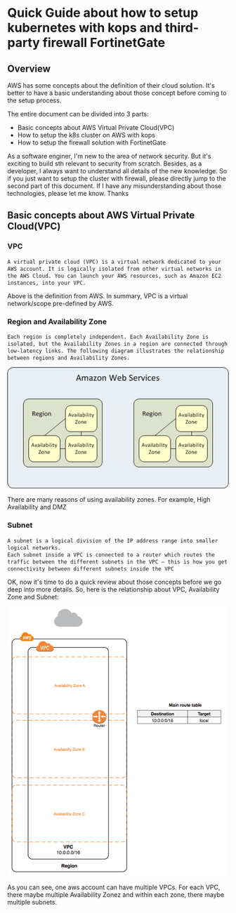 # Quick Guide about how to setup kubernetes with kops and third-party firewall FortinetGate

## Overview
AWS has some concepts about the definition of their cloud solution. It's better to have a basic understanding about those concept before coming to the setup process.

The entire document can be divided into 3 parts:

- Basic concepts about AWS Virtual Private Cloud(VPC)
- How to setup the k8s cluster on AWS with kops
- How to setup the firewall solution with FortinetGate

As a software enginer, I'm new to the area of network security. But it's exciting to build sth relevant to security from scratch. Besides, as a developer, I always want to understand all details of the new knowledge. So if you just want to setup the cluster with firewall, please directly jump to the second part of this document. If I have any misunderstanding about those technologies, please let me know. Thanks

## Basic concepts about AWS Virtual Private Cloud(VPC)

### VPC

```
A virtual private cloud (VPC) is a virtual network dedicated to your AWS account. It is logically isolated from other virtual networks in the AWS Cloud. You can launch your AWS resources, such as Amazon EC2 instances, into your VPC.
```
Above is the definition from AWS. In summary, VPC is a virtual network/scope pre-defined by AWS.

### Region and Availability Zone

```
Each region is completely independent. Each Availability Zone is isolated, but the Availability Zones in a region are connected through low-latency links. The following diagram illustrates the relationship between regions and Availability Zones.
```

![Availability Zones](https://github.com/IvanFan/ReadingNotes/blob/master/dailyNotes/2017/07/27/aws_regions.png)

There are many reasons of using availability zones. For example, High Availability and DMZ

### Subnet

```
A subnet is a logical division of the IP address range into smaller logical networks. 
Each subnet inside a VPC is connected to a router which routes the traffic between the different subnets in the VPC – this is how you get connectivity between different subnets inside the VPC

```

OK, now it's time to do a quick review about those concepts before we go deep into more details. 
So, here is the relationship about VPC, Availability Zone and Subnet: 

![](https://github.com/IvanFan/ReadingNotes/blob/master/dailyNotes/2017/07/27/vpc-diagram.png)

As you can see, one aws account can have multiple VPCs. For each VPC, there maybe multiple Availability Zonez and within each zone, there maybe multiple subnets.






